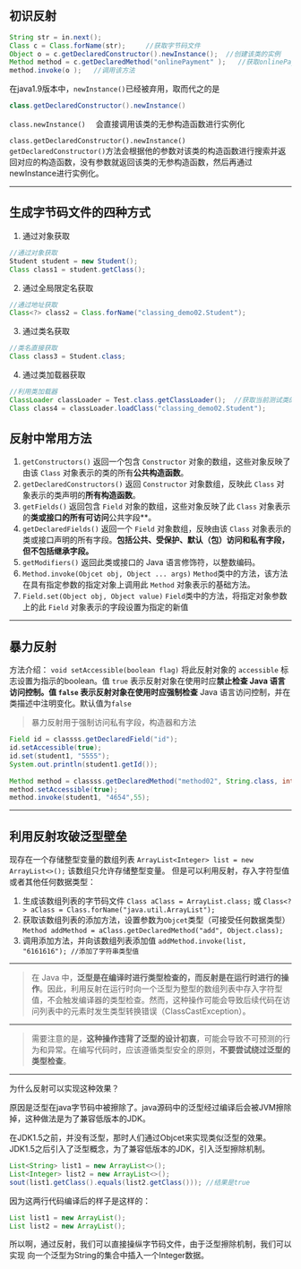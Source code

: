 ## 初识反射
```java
String str = in.next();  
Class c = Class.forName(str);     //获取字节码文件
Object o = c.getDeclaredConstructor().newInstance();  //创建该类的实例  
Method method = c.getDeclaredMethod("onlinePayment" );   //获取onlinePayment方法
method.invoke(o );   //调用该方法
```

在java1.9版本中，`newInstance()`已经被弃用，取而代之的是

```java
class.getDeclaredConstructor().newInstance()
```

`class.newInstance()  `
会直接调用该类的无参构造函数进行实例化

`class.getDeclaredConstructor().newInstance()  `
`getDeclaredConstructor()`方法会根据他的参数对该类的构造函数进行搜索并返回对应的构造函数，没有参数就返回该类的无参构造函数，然后再通过newInstance进行实例化。

---
## 生成字节码文件的四种方式
1. 通过对象获取
```java
//通过对象获取  
Student student = new Student();  
Class class1 = student.getClass();
```
2. 通过全局限定名获取
```java
//通过地址获取  
Class<?> class2 = Class.forName("classing_demo02.Student");
```
3. 通过类名获取
```java
//类名直接获取  
Class class3 = Student.class;
```
4. 通过类加载器获取
```java
//利用类加载器  
ClassLoader classLoader = Test.class.getClassLoader();  //获取当前测试类的类加载器
Class class4 = classLoader.loadClass("classing_demo02.Student");
```
## 反射中常用方法


1. `getConstructors()`
	返回一个包含 `Constructor` 对象的数组，这些对象反映了由该 `Class` 对象表示的类的所有**公共构造函数**。
2. `getDeclaredConstructors()`
	返回 `Constructor` 对象数组，反映此 `Class` 对象表示的类声明的**所有构造函数**。
3. `getFields()`
	返回包含 `Field` 对象的数组，这些对象反映了此 `Class` 对象表示的**类或接口的所有可访问**公共字段**。
4. `getDeclaredFields()`
	返回一个 `Field` 对象数组，反映由该 `Class` 对象表示的类或接口声明的所有字段。**包括公共、受保护、默认（包）访问和私有字段，但不包括继承字段。**
5. `getModifiers()`
	返回此类或接口的 Java 语言修饰符，以整数编码。
6. `Method.invoke(Objcet obj, Object ... args)`
	`Method`类中的方法，该方法在具有指定参数的指定对象上调用此 `Method` 对象表示的基础方法。
7. `Field.set(Object obj, Object value)`
	`Field`类中的方法，将指定对象参数上的此 `Field` 对象表示的字段设置为指定的新值
---
## 暴力反射
方法介绍：
`void setAccessible(boolean flag)`
将此反射对象的 `accessible` 标志设置为指示的boolean。值 `true` 表示反射对象在使用时应**禁止检查 **Java 语言访问控制。值 `false` 表示反射对象在使用时应**强制检查** Java 语言访问控制，并在类描述中注明变化。默认值为`false`

>暴力反射用于强制访问私有字段，构造器和方法
```java
Field id = classss.getDeclaredField("id");  
id.setAccessible(true);  
id.set(student1, "5555");  
System.out.println(student1.getId());  
  
Method method = classss.getDeclaredMethod("method02", String.class, int.class);  
method.setAccessible(true);  
method.invoke(student1, "4654",55);
```

---
## 利用反射攻破泛型壁垒

现存在一个存储整型变量的数组列表
`ArrayList<Integer> list = new ArrayList<>();`
该数组只允许存储整型变量。
但是可以利用反射，存入字符型值或者其他任何数据类型：
1. 生成该数组列表的字节码文件
	`Class aClass = ArrayList.class;` 或 `Class<?> aClass = Class.forName("java.util.ArrayList");`
2. 获取该数组列表的添加方法，设置参数为`Objcet`类型（可接受任何数据类型）
	`Method addMethod = aClass.getDeclaredMethod("add", Object.class);`
3. 调用添加方法，并向该数组列表添加值
	`addMethod.invoke(list, "6161616"); //添加了字符串类型值`
---
>在 Java 中，**泛型是在编译时进行类型检查的，而反射是在运行时进行的操作**。因此，利用反射在运行时向一个泛型为整型的数组列表中存入字符型值，不会触发编译器的类型检查。然而，这种操作可能会导致后续代码在访问列表中的元素时发生类型转换错误（ClassCastException）。
---
>需要注意的是，**这种操作违背了泛型的设计初衷**，可能会导致不可预测的行为和异常。在编写代码时，应该遵循类型安全的原则，**不要尝试绕过泛型的类型检查**。
---

为什么反射可以实现这种效果？

原因是泛型在java字节码中被擦除了。java源码中的泛型经过编译后会被JVM擦除掉，这种做法是为了兼容低版本的JDK。

在JDK1.5之前，并没有泛型，那时人们通过Objcet来实现类似泛型的效果。JDK1.5之后引入了泛型概念，为了兼容低版本的JDK，引入泛型擦除机制。

```java
List<String> list1 = new ArrayList<>();
List<Integer> list2 = new ArrayList<>();
sout(list1.getClass().equals(list2.getClass())); //结果是true
```

因为这两行代码编译后的样子是这样的：
```java
List list1 = new ArrayList();
List list2 = new ArrayList();
```

所以啊，通过反射，我们可以直接操纵字节码文件，由于泛型擦除机制，我们可以实现 向一个泛型为String的集合中插入一个Integer数据。